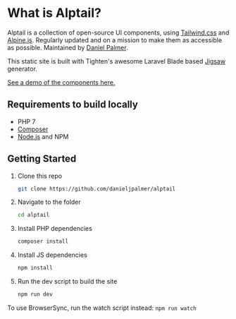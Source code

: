 # What is Alptail?

Alptail is a collection of open-source UI components, using [Tailwind.css](http://tailwindcss.com/) and [Alpine.js](https://github.com/alpinejs/alpine). Regularly updated and on a mission to make them as accessible as possible. Maintained by [Daniel Palmer](https://www.twitter.com/userlastname).

This static site is built with Tighten's awesome Laravel Blade based [Jigsaw](https://jigsaw.tighten.co/) generator.

[See a demo of the components here.](https://www.alptail.com/)

## Requirements to build locally

-   PHP 7
-   [Composer](https://getcomposer.org/)
-   [Node.js](https://nodejs.org) and NPM

## Getting Started

1. Clone this repo

    ```sh
    git clone https://github.com/danieljpalmer/alptail
    ```

2. Navigate to the folder

    ```sh
    cd alptail
    ```

3. Install PHP dependencies

    ```sh
    composer install
    ```

4. Install JS dependencies

    ```sh
    npm install
    ```

5. Run the dev script to build the site

    ```sh
    npm run dev
    ```

To use BrowserSync, run the watch script instead: `npm run watch`
